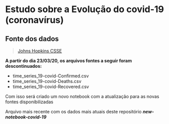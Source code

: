 # Estudo sobre a Evolução do covid-19 (coronavírus)
## Fonte dos dados
> [Johns Hopkins CSSE](https://github.com/CSSEGISandData/COVID-19)

**A partir do dia 23/03/20, os arquivos fontes a seguir foram descontinuados:**

- time_series_19-covid-Confirmed.csv
- time_series_19-covid-Deaths.csv
- time_series_19-covid-Recovered.csv


Com isso será criado um novo notebook com a atualização para as novas fontes disponibilizadas

Arquivo mais recente com os dados mais atuais deste repositório ***new-notebook-covid-19***
